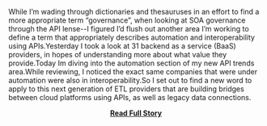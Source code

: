 <p>While I&rsquo;m wading through dictionaries and thesauruses in an effort to find a more appropriate term &ldquo;governance&rdquo;, when looking at SOA governance through the API lense--I figured I&rsquo;d flush out another area I&rsquo;m working to define a term that appropriately describes automation and interoperability using APIs.Yesterday I took a look at 31 backend as a service (BaaS) providers, in hopes of understanding more about what value they provide.Today Im diving into the automation section of my new API trends area.While reviewing, I noticed the exact same companies that were under automation were also in interoperability.So I set out to find a new word to apply to this next generation of ETL providers that are building bridges between cloud platforms using APIs, as well as legacy data connections.</p>
<center><p><a href="http://www.apievangelist.com/2013/02/27/merging-api-automation-and-interoperability-into-api-reciprocity/" style='padding:25px; font-sze:18px; font-weight: bold;'>Read Full Story</a></p></center>
